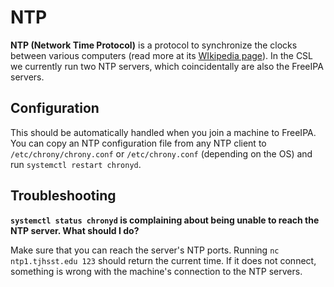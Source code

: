 # NTP

**NTP (Network Time Protocol)** is a protocol to synchronize the clocks between various computers (read more at its [WIkipedia page](https://en.wikipedia.org/wiki/Network\_Time\_Protocol)). In the CSL we currently run two NTP servers, which coincidentally are also the FreeIPA servers.

## Configuration

This should be automatically handled when you join a machine to FreeIPA. You can copy an NTP configuration file from any NTP client to `/etc/chrony/chrony.conf` or `/etc/chrony.conf` (depending on the OS) and run `systemctl restart chronyd`.

## Troubleshooting

**`systemctl status chronyd` is complaining about being unable to reach the NTP server.  What should I do?**

Make sure that you can reach the server's NTP ports.  Running `nc ntp1.tjhsst.edu 123` should return the current time.  If it does not connect, something is wrong with the machine's connection to the NTP servers.

